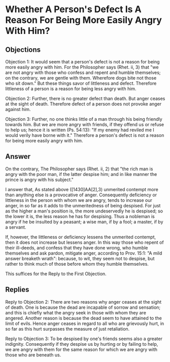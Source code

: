 # Whether A Person's Defect Is A Reason For Being More Easily Angry With Him?

## Objections

Objection 1: It would seem that a person's defect is not a reason for being more easily angry with him. For the Philosopher says (Rhet. ii, 3) that "we are not angry with those who confess and repent and humble themselves; on the contrary, we are gentle with them. Wherefore dogs bite not those who sit down." But these things savor of littleness and defect. Therefore littleness of a person is a reason for being less angry with him.

Objection 2: Further, there is no greater defect than death. But anger ceases at the sight of death. Therefore defect of a person does not provoke anger against him.

Objection 3: Further, no one thinks little of a man through his being friendly towards him. But we are more angry with friends, if they offend us or refuse to help us; hence it is written (Ps. 54:13): "If my enemy had reviled me I would verily have borne with it." Therefore a person's defect is not a reason for being more easily angry with him.

## Answer

On the contrary, The Philosopher says (Rhet. ii, 2) that "the rich man is angry with the poor man, if the latter despise him; and in like manner the prince is angry with his subject."

I answer that, As stated above ([1430]AA[2],3) unmerited contempt more than anything else is a provocative of anger. Consequently deficiency or littleness in the person with whom we are angry, tends to increase our anger, in so far as it adds to the unmeritedness of being despised. For just as the higher a man's position is, the more undeservedly he is despised; so the lower it is, the less reason he has for despising. Thus a nobleman is angry if he be insulted by a peasant; a wise man, if by a fool; a master, if by a servant.

If, however, the littleness or deficiency lessens the unmerited contempt, then it does not increase but lessens anger. In this way those who repent of their ill-deeds, and confess that they have done wrong, who humble themselves and ask pardon, mitigate anger, according to Prov. 15:1: "A mild answer breaketh wrath": because, to wit, they seem not to despise, but rather to think much of those before whom they humble themselves.

This suffices for the Reply to the First Objection.

## Replies

Reply to Objection 2: There are two reasons why anger ceases at the sight of death. One is because the dead are incapable of sorrow and sensation; and this is chiefly what the angry seek in those with whom they are angered. Another reason is because the dead seem to have attained to the limit of evils. Hence anger ceases in regard to all who are grievously hurt, in so far as this hurt surpasses the measure of just retaliation.

Reply to Objection 3: To be despised by one's friends seems also a greater indignity. Consequently if they despise us by hurting or by failing to help, we are angry with them for the same reason for which we are angry with those who are beneath us.